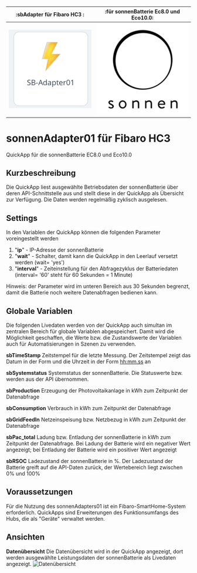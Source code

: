 |:sbAdapter für Fibaro HC3             :|:für sonnenBatterie Ec8.0 und Eco10.0:|
|:-------------------------------------:|:------------------------------------:|
|![sbAdapterLogo](sbAdapter-Icon.png)   |![sonnenLogo](sonnen.png)             |

# sonnenAdapter01 für Fibaro HC3
QuickApp für die sonnenBatterie EC8.0 und Eco10.0

## Kurzbeschreibung
Die QuickApp liest ausgewählte Betriebsdaten der sonnenBatterie über deren API-Schnittstelle aus und stellt diese in der QuickApp als Übersicht zur Verfügung. Die Daten werden regelmäßig zyklisch ausgelesen.

## Settings
In den Variablen der QuickApp können die folgenden Parameter voreingestellt werden

1. "**ip**" - IP-Adresse der sonnenBatterie
2. "**wait**" - Schalter, damit kann die QuickApp in den Leerlauf versetzt werden (wait= 'yes')
3. "**interval**" - Zeiteinstellung für den Abfragezyklus der Batteriedaten (interval= '60' steht für 60 Sekunden = 1 Minute)

Hinweis: der Parameter <interval> wird im unteren Bereich aus 30 Sekunden begrenzt, damit die Batterie noch weitere Datenabfragen bedienen kann.

## Globale Variablen
Die folgenden Livedaten werden von der QuickApp auch simultan im zentralen Bereich für globale Variablen abgespeichert. Damit wird die Möglichkeit geschaffen, die Werte bzw. die Zustandswerte der Variablen auch für Automatisierungen in Szenen zu verwenden.

**sbTimeStamp**
  Zeitstempel für die letzte Messung.
  Der Zeitstempel zeigt das Datum in der Form <yyyy-mm-dd> und die Uhrzeit in der Form <hh:mm.ss> an  

**sbSystemstatus**
  Systemstatus der sonnenBatterie. 
  Die Statuswerte <OnGrid> bzw.<OffGrid> werden aus der API übernommen.

**sbProduction** 
  Erzeugung der Photovoltaikanlage in kWh zum Zeitpunkt der Datenabfrage

**sbConsumption** 
  Verbrauch in kWh zum Zeitpunkt der Datenabfrage

**sbGridFeedIn**
  Netzeinspeisung bzw. Netzbezug in kWh zum Zeitpunkt der Datenabfrage

**sbPac_total**
  Ladung bzw. Entladung der sonnenBatterie in kWh zum Zeitpunkt der Datenabfrage. 
  Bei Ladung der Batterie wird ein negativer Wert angezeigt; bei Entladung der    Batterie wird ein positiver Wert angezeigt

**sbRSOC**
  Ladezustand der sonnenBatterie in %. Der Ladezustand der Batterie greift auf die API-Daten zurück, der Wertebereich liegt zwischen 0% und 100%
  
## Voraussetzungen
Für die Nutzung des sonnenAdapters01 ist ein Fibaro-SmartHome-System erforderlich. QuickApps sind Erweiterungen des Funktionsumfangs des Hubs, die als "Geräte" verwaltet werden.

## Ansichten
**Datenübersicht**
Die Datenübersicht wird in der QuickApp angezeigt, dort werden ausgewählte Leistungsdaten der sonnenBatterie als Livedaten angezeigt.
![](sbAdapter-Datenübersicht.png "Datenübersicht")
  
  
  
  
  
